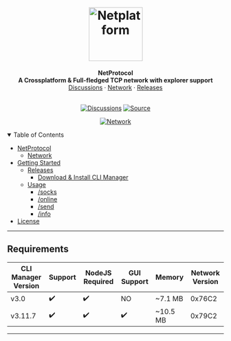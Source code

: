 <h1 align="center">
  <a href="https://github.com/dec0dOS/amazing-github-template">
    <img src="https://cdn-icons-png.flaticon.com/512/2561/2561991.png" alt="Netplatform" width="125" height="125">
  </a>
</h1>

<div align="center">
  <b>NetProtocol</b>
  <br />
  <b>A Crossplatform & Full-fledged TCP network with explorer support</b>
  <br />
  <a href="https://github.com/ynwqmv/netprotocol/discussions/3">Discussions</a>
  ·
  <a href="https://github.com/ynwqmv/netprotocol/tree/master/NetProtocol%2B%2B/network">Network</a>
  ·
  <a href="https://github.com/ynwqmv/netprotocol/releases">Releases</a>
</div>

<div align="center">
<br />

[![Discussions](https://img.shields.io/github/license/dec0dOS/amazing-github-template.svg?style=flat-square)](https://github.com/ynwqmv/netprotocol/discussions/3)
[![Source](https://img.shields.io/badge/YouTube-@qmvcpp-blue.svg)](https://www.youtube.com/channel/UCTjy50H6WsJtW_7lXo2NW8g)

[![Network](https://img.shields.io/badge/Network-11.51.743-blue.svg)](https://github.com/ynwqmv/netplatform/blob/master/NETWORK.md)


</div>
<details open="open">
<summary>Table of Contents</summary>

- [NetProtocol](https://github.com/ynwqmv/netplatform/blob/master/netplatform/Blockchain.h)
  - [Network](#built-with)
- [Getting Started](#getting-started)
  - [Releases](https://github.com/ynwqmv/netplatform/releases)
    - [Download & Install CLI Manager](https://github.com/ynwqmv/netplatform/releases)
  - [Usage](#usage)
    - [/socks]()
    - [/online]()
    - [/send]()
    - [/info]()
- [License](https://github.com/ynwqmv/netplatform/blob/master/LICENSE)
 

</details>

---


## Requirements
| CLI Manager Version | Support | NodeJS Required| GUI Support | Memory | Network Version |
|---------------------|---------|-----|--------|------|--------|
|      v3.0           |    ✔️  |  ✔️ |  NO|  ~7.1 MB |  0x76C2  |
|      v3.11.7        |    ✔️  | ✔️  | ✔️ |  ~10.5 MB | 0x79C2 |
 
 ____
